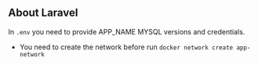 ## About Laravel

In `.env` you need to provide APP_NAME MYSQL versions and credentials.

- You need to create the network before run `docker network create app-network`

